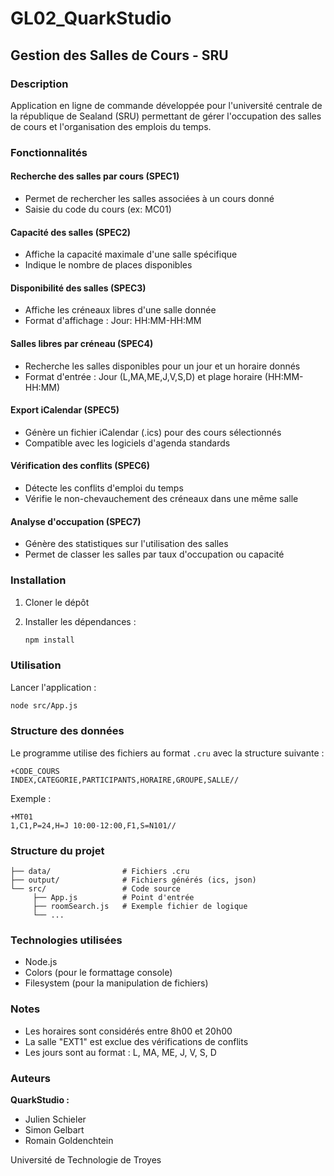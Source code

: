 # GL02_QuarkStudio

## Gestion des Salles de Cours - SRU

### Description

Application en ligne de commande développée pour l'université centrale de la république de Sealand (SRU) permettant de gérer l'occupation des salles de cours et l'organisation des emplois du temps.

### Fonctionnalités

#### Recherche des salles par cours (SPEC1)

- Permet de rechercher les salles associées à un cours donné
- Saisie du code du cours (ex: MC01)

#### Capacité des salles (SPEC2)

- Affiche la capacité maximale d'une salle spécifique
- Indique le nombre de places disponibles

#### Disponibilité des salles (SPEC3)

- Affiche les créneaux libres d'une salle donnée
- Format d'affichage : Jour: HH:MM-HH:MM

#### Salles libres par créneau (SPEC4)

- Recherche les salles disponibles pour un jour et un horaire donnés
- Format d'entrée : Jour (L,MA,ME,J,V,S,D) et plage horaire (HH:MM-HH:MM)

#### Export iCalendar (SPEC5)

- Génère un fichier iCalendar (.ics) pour des cours sélectionnés
- Compatible avec les logiciels d'agenda standards

#### Vérification des conflits (SPEC6)

- Détecte les conflits d'emploi du temps
- Vérifie le non-chevauchement des créneaux dans une même salle

#### Analyse d'occupation (SPEC7)

- Génère des statistiques sur l'utilisation des salles
- Permet de classer les salles par taux d'occupation ou capacité

### Installation

1. Cloner le dépôt
2. Installer les dépendances :

    ```bash
    npm install
    ```

### Utilisation

Lancer l'application :

```bash
node src/App.js
```

### Structure des données

Le programme utilise des fichiers au format `.cru` avec la structure suivante :

```
+CODE_COURS
INDEX,CATEGORIE,PARTICIPANTS,HORAIRE,GROUPE,SALLE//
```

Exemple :

```
+MT01
1,C1,P=24,H=J 10:00-12:00,F1,S=N101//
```

### Structure du projet

```
├── data/                # Fichiers .cru
├── output/              # Fichiers générés (ics, json)
└── src/                 # Code source
     ├── App.js          # Point d'entrée
     ├── roomSearch.js   # Exemple fichier de logique
     └── ...
```

### Technologies utilisées

- Node.js
- Colors (pour le formattage console)
- Filesystem (pour la manipulation de fichiers)

### Notes

- Les horaires sont considérés entre 8h00 et 20h00
- La salle "EXT1" est exclue des vérifications de conflits
- Les jours sont au format : L, MA, ME, J, V, S, D

### Auteurs

**QuarkStudio :**

- Julien Schieler
- Simon Gelbart
- Romain Goldenchtein

Université de Technologie de Troyes